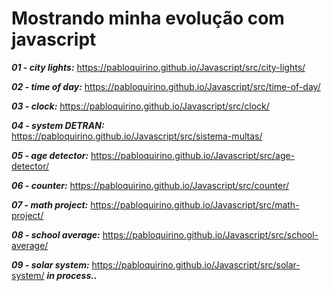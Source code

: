 # Mostrando minha evolução com javascript
 
_**01 - city lights:**_  https://pabloquirino.github.io/Javascript/src/city-lights/

_**02 - time of day:**_ https://pabloquirino.github.io/Javascript/src/time-of-day/

_**03 - clock:**_ https://pabloquirino.github.io/Javascript/src/clock/

_**04 - system DETRAN:**_ https://pabloquirino.github.io/Javascript/src/sistema-multas/

_**05 - age detector:**_ https://pabloquirino.github.io/Javascript/src/age-detector/

_**06 - counter:**_ https://pabloquirino.github.io/Javascript/src/counter/

_**07 - math project:**_ https://pabloquirino.github.io/Javascript/src/math-project/

_**08 - school average:**_ https://pabloquirino.github.io/Javascript/src/school-average/

_**09 - solar system:**_ https://pabloquirino.github.io/Javascript/src/solar-system/ _**in process..**_



